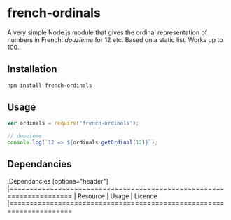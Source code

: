 # french-ordinals

A very simple Node.js module that gives the ordinal representation of numbers in French: _douzième_ for 12 etc. Based on a static list. Works up to 100.


## Installation 
```sh
npm install french-ordinals
```

## Usage

```javascript
var ordinals = require('french-ordinals');

// douzième
console.log(`12 => ${ordinals.getOrdinal(12)}`);
```

## Dependancies

.Dependancies
[options="header"]
|=====================================================================
| Resource | Usage | Licence
|=====================================================================
